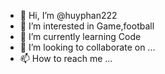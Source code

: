 - 👋 Hi, I’m @huyphan222
- 👀 I’m interested in Game,football
- 🌱 I’m currently learning Code
- 💞️ I’m looking to collaborate on ...
- 📫 How to reach me ...

<!---
huyphan222/huyphan222 is a ✨ special ✨ repository because its `README.md` (this file) appears on your GitHub profile.
You can click the Preview link to take a look at your changes.
--->
